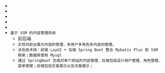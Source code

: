 -
-
-
-
-
- `基于 SSM 的内容管理系统`
  - 前后端
  - `实现对前台展示内容的管理，多用户多角色多内容的管理。`
  - `涉及技术栈：前端 LayUI + 后端 Spring Boot 整合 Mybatis Plus 和 SSM 框架；数据库使用 Mysql`
  - `通过 SpringBoot 完成对单个网站的内容管理，后端包括设计用户管理，角色管理，菜单管理；前端包括文章展示以及文章展示；`